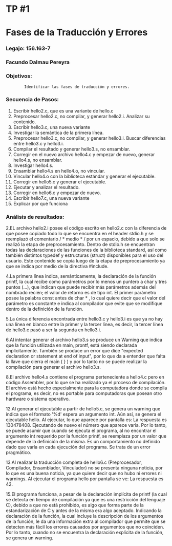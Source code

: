 # TP #1
# Fases de la Traducción y Errores
### Legajo: 156.163-7
### Facundo Dalmau Pereyra
### Objetivos:
            Identificar las fases de traducción y errores.
###  Secuencia de Pasos:
  1. Escribir hello2.c, que es una variante de hello.c
  2. Preprocesar hello2.c, no compilar, y generar hello2.i. Analizar su contenido.
  3. Escribir hello3.c, una nueva variante
  4. Investigar la semántica de la primera línea.
  5. Preprocesar hello3.c, no compilar, y generar hello3.i. Buscar diferencias entre hello3.c y hello3.i.
  6. Compilar el resultado y generar hello3.s, no ensamblar.
  7. Corregir en el nuevo archivo hello4.c y empezar de nuevo, generar hello4.s, no ensamblar.
  8. Investigar hello4.s.
  9. Ensamblar hello4.s en hello4.o, no vincular.
  10. Vincular hello4.o con la biblioteca estándar y generar el ejecutable.
  11. Corregir en hello5.c y generar el ejecutable.
  12. Ejecutar y analizar el resultado.
  13. Corregir en hello6.c y empezar de nuevo.
  14. Escribir hello7.c, una nueva variante
  15. Explicar por qué funciona

###   Análisis de resultados:
  2.EL archivo hello2.i posee el código escrito en hello2.c con la diferencia de que posee copiado todo lo que se encuentra en el header stdio.h y se reemplazó el comentario / * medio * / por un espacio, debido a que solo se realizó la etapa de preprocesamiento.
  Dentro de stdio.h se encuentran todas las declaraciones de las funciones de la biblioteca standard, así como también distintos typedef y estructuras (struct) disponibles para el uso del usuario. Este contenido se copia luego de la etapa de preprocesamiento ya que se indica por medio de la directiva #include.

  4.La primera línea indica, semánticamente, la declaración de la función printf, la cual recibe como parámetros por lo menos un puntero a char y tres puntos (...), que indican que puede recibir más parámetros además del nombrado recién; el valor de retorno es de tipo int. El primer parámetro posee la palabra const antes de char * , lo cual quiere decir que el valor del parámetro es constante e indica al compilador que evite que se modifique dentro de la definición de la función.

  5.La única diferencia encontrada entre hello3.c y hello3.i es que ya no hay una línea en blanco entre la primer y la tercer línea, es decir, la tercer línea de hello3.c pasó a ser la segunda en hello3.i.

  6.Al intentar generar el archivo hello3.s se produce un Warning que indica que la función utilizada en main, prontf, está siendo declarada implícitamente. También se produce un error que dice "expected declaration or statement at end of input", por lo que da a entender que falta la llave que cierra el main ( } ) y por lo tanto no se puede realizar la compilación para generar el archivo hello3.s.

  8.El archivo hello4.s contiene el programa perteneciente a hello4.c pero en código Assembler, por lo que se ha realizado ya el proceso de compilación. El archivo está hecho especialmente para la computadora donde se compila el programa, es decir, no es portable para computadoras que posean otro hardware o sistema operativo.

  12.Al generar el ejecutable a partir de hello5.c, se genera un warning que indica que el formato '%d' espera un argumento int. Aún así, se genera el ejecutable hello. Al ejecutar, lo que aparece por pantalla es: La respuesta es 130478408. Ejecutando de nuevo el número que aparece varía. Por lo tanto, se puede asumir que cuando se ejecuta el programa, al no encontrar el argumento int requerido por la función printf, se reemplaza por un valor que depende de la definición de la misma. Es un comportamiento no definido dado que varía en cada ejecución del programa. Se trata de un error pragmático.

  13.Al realizar la traducción completa de hello6.c (Preprocesador, Compilador, Ensamblador, Vinculador) no se presenta ninguna noticia, por lo que es una buena noticia, ya que quiere decir que no hubo ni errores ni warnings. Al ejecutar el programa hello por pantalla se ve: La respuesta es 42.

  15.El programa funciona, a pesar de la declaración implícita de printf (la cual se detecta en tiempo de compilación ya que es una restricción del lenguaje C), debido a que no está prohibido, es algo que forma parte de la estandarización de C y antes de la misma era algo aceptado.
  Indicando la declaración de la función, la cual incluye la descripción de los argumentos de la función, le da una información extra al compilador que permite que se detecten más fácil los errores causados por argumentos que no coinciden. Por lo tanto, cuando no se encuentra la declaración explícita de la función, se genera un warning.
